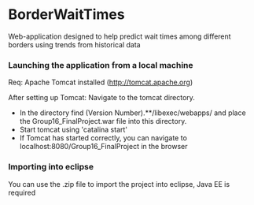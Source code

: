 # BorderWaitTimes
Web-application designed to help predict wait times among different borders using trends from historical data

### Launching the application from a local machine
Req: Apache Tomcat installed (http://tomcat.apache.org) 

After setting up Tomcat:
Navigate to the tomcat directory.
- In the directory find (Version Number).\*\*/libexec/webapps/ and place the Group16_FinalProject.war file into this directory.
- Start tomcat using 'catalina start'
- If Tomcat has started correctly, you can navigate to localhost:8080/Group16_FinalProject in the browser

### Importing into eclipse
You can use the .zip file to import the project into eclipse, Java EE is required
